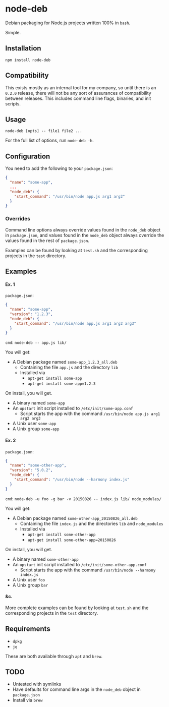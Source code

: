 # node-deb

Debian packaging for Node.js projects written 100% in `bash`.

Simple.

## Installation
`npm install node-deb`

## Compatibility

This exists mostly as an internal tool for my company, so until there is an `0.2.0` release, there will not be any sort of assurances of compatibility between releases. This includes command line flags, binaries, and init scripts.

## Usage

`node-deb [opts] -- file1 file2 ...`

For the full list of options, run `node-deb -h`.

## Configuration
You need to add the following to your `package.json`:

```json
{
  "name": "some-app",
  ...
  "node_deb": {
    "start_command": "/usr/bin/node app.js arg1 arg2"
  }
}
```

### Overrides
Command line options always override values found in the `node_deb` object in `package.json`, and values found in the `node_deb` object always override the values found in the rest of `package.json`.

Examples can be found by looking at `test.sh` and the corresponding projects in the `test` directory.

## Examples
#### Ex. 1
`package.json`:

```json
{
  "name": "some-app",
  "version": "1.2.3",
  "node_deb": {
    "start_command": "/usr/bin/node app.js arg1 arg2 arg3"
  }
}
```

`cmd`: `node-deb -- app.js lib/`

You will get:
- A Debian package named `some-app_1.2.3_all.deb`
  - Containing the file `app.js` and the directory `lib`
  - Installed via
    - `apt-get install some-app`
    - `apt-get install some-app=1.2.3`

On install, you will get.
- A binary named `some-app`
- An `upstart` init script installed to `/etc/init/some-app.conf`
  - Script starts the app with the command `/usr/bin/node app.js arg1 arg2 arg3`
- A Unix user `some-app`
- A Unix group `some-app`

#### Ex. 2
`package.json`:

```json
{
  "name": "some-other-app",
  "version": "5.0.2",
  "node_deb": {
    "start_command": "/usr/bin/node --harmony index.js"
  }
}
```

`cmd`: `node-deb -u foo -g bar -v 20150826 -- index.js lib/ node_modules/`

You will get:
- A Debian package named `some-other-app_20150826_all.deb`
  - Containing the file `index.js` and the directories `lib` and `node_modules`
  - Installed via
    - `apt-get install some-other-app`
    - `apt-get install some-other-app=20150826`

On install, you will get.
- A binary named `some-other-app`
- An `upstart` init script installed to `/etc/init/some-other-app.conf`
  - Script starts the app with the command `/usr/bin/node --harmony index.js`
- A Unix user `foo`
- A Unix group `bar`

#### &c.
More complete examples can be found by looking at `test.sh` and the corresponding projects in the `test` directory.

## Requirements
- `dpkg`
- `jq`

These are both available through `apt` and `brew`.

## TODO
- Untested with symlinks
- Have defaults for command line args in the `node_deb` object in `package.json`
- Install via `brew`
